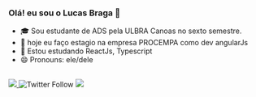 ### Olá! eu sou o Lucas Braga 👋
- 🎓 Sou estudante de ADS pela ULBRA Canoas no sexto semestre.
- 🔭 hoje eu faço estagio na empresa PROCEMPA como dev angularJs
- 🌱 Estou estudando ReactJs, Typescript
- 😄 Pronouns: ele/dele
##
  <div>
    <a href="https://www.linkedin.com/in/lucas-bins-braga-1b4081200/" target="_blank">
      <img src="https://img.shields.io/badge/LinkedIn-0077B5?style=for-the-badge&logo=linkedin&logoColor=white" target="_blank">
    </a>
    <img alt="Twitter Follow" src="https://img.shields.io/twitter/follow/lbins2?style=for-the-badge">
    <img src="https://img.shields.io/badge/Discord-Beans%239432-brightgreen">
  </div>
